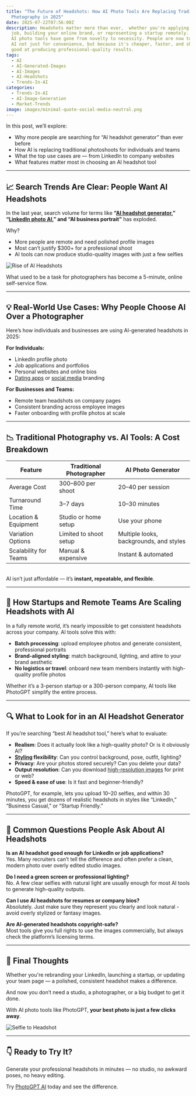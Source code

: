 ```yaml
---
title: "The Future of Headshots: How AI Photo Tools Are Replacing Traditional
  Photography in 2025"
date: 2025-07-22T07:56:00Z
description: Headshots matter more than ever,  whether you're applying for a
  job, building your online brand, or representing a startup remotely. In 2025,
  AI photo tools have gone from novelty to necessity. People are now turning to
  AI not just for convenience, but because it's cheaper, faster, and shockingly
  good at producing professional-quality results.
tags:
  - AI
  - AI-Generated-Images
  - AI-Images
  - AI-Headshots
  - Trends-In-AI
categories:
  - Trends-In-AI
  - AI-Image-Generation
  - Market-Trends
image: images/minimal-quote-social-media-neutral.png
---
```

In this post, we’ll explore:

* Why more people are searching for “AI headshot generator” than ever before
* How AI is replacing traditional photoshoots for individuals and teams
* What the top use cases are — from LinkedIn to company websites
* What features matter most in choosing an AI headshot tool

- - -

## 📈 Search Trends Are Clear: People Want AI Headshots

In the last year, search volume for terms like **“[AI headshot generator](https://www.photogptai.com/),” “[LinkedIn photo AI](https://www.photogptai.com/presets/professional),” and “AI business portrait”** has exploded.

Why?

* More people are remote and need polished profile images
* Most can’t justify $300+ for a professional shoot
* AI tools can now produce studio-quality images with just a few selfies

![Rise of AI Headshots](https://imagedelivery.net/TkcHhODAR5Y7jFoICvSX0Q/95193dbc-1bb5-4974-1501-882b1dad7e00/q=100 "Rise of AI Headshots")

What used to be a task for photographers has become a 5-minute, online self-service flow.

- - -

## 💡 Real-World Use Cases: Why People Choose AI Over a Photographer

Here’s how individuals and businesses are using AI-generated headshots in 2025:

**For Individuals:**

* LinkedIn profile photo
* Job applications and portfolios
* Personal websites and online bios
* [Dating apps](https://www.photogptai.com/presets/ai_dating) or [social media](https://www.photogptai.com/presets/instagram) branding

**For Businesses and Teams:**

* Remote team headshots on company pages
* Consistent branding across employee images
* Faster onboarding with profile photos at scale

- - -

## 📉 Traditional Photography vs. AI Tools: A Cost Breakdown

| Feature               | Traditional Photographer | AI Photo Generator                      |
| --------------------- | ------------------------ | --------------------------------------- |
| Average Cost          | $300–$800 per shoot      | $20–$40 per session                     |
| Turnaround Time       | 3–7 days                 | 10–30 minutes                           |
| Location & Equipment  | Studio or home setup     | Use your phone                          |
| Variation Options     | Limited to shoot setup   | Multiple looks, backgrounds, and styles |
| Scalability for Teams | Manual & expensive       | Instant & automated                     |

\
AI isn’t just affordable — it’s **instant, repeatable, and flexible**.

- - -

## 💼 How Startups and Remote Teams Are Scaling Headshots with AI

In a fully remote world, it’s nearly impossible to get consistent headshots across your company. AI tools solve this with:

* **Batch processing**: upload employee photos and generate consistent, professional portraits  
* **Brand-aligned styling**: match background, lighting, and attire to your brand aesthetic  
* **No logistics or travel**: onboard new team members instantly with high-quality profile photos

Whether it’s a 3-person startup or a 300-person company, AI tools like PhotoGPT simplify the entire process.

- - -

## 🔍 What to Look for in an AI Headshot Generator

If you’re searching “best AI headshot tool,” here’s what to evaluate:

* **Realism**: Does it actually look like a high-quality photo? Or is it obviously AI?
* **[Styling](https://www.photogptai.com/presets) flexibility**: Can you control background, pose, outfit, lighting?
* **Privacy**: Are your photos stored securely? Can you delete your data?
* **Output resolution**: Can you download [high-resolution images](https://www.photogptai.com/enhanced-generation) for print or web?
* **Speed & ease of use**: Is it fast and beginner-friendly?

PhotoGPT, for example, lets you upload 10–20 selfies, and within 30 minutes, you get dozens of realistic headshots in styles like “LinkedIn,” “Business Casual,” or “Startup Friendly.”

- - -

## 🧠 Common Questions People Ask About AI Headshots

**Is an AI headshot good enough for LinkedIn or job applications?**\
Yes. Many recruiters can’t tell the difference and often prefer a clean, modern photo over overly edited studio images.

**Do I need a green screen or professional lighting?**\
No. A few clear selfies with natural light are usually enough for most AI tools to generate high-quality outputs.

**Can I use AI headshots for resumes or company bios?**\
Absolutely. Just make sure they represent you clearly and look natural - avoid overly stylized or fantasy images.

**Are AI-generated headshots copyright-safe?**\
Most tools give you full rights to use the images commercially, but always check the platform’s licensing terms.

- - -

## 🚀 Final Thoughts

Whether you're rebranding your LinkedIn, launching a startup, or updating your team page — a polished, consistent headshot makes a difference.

And now you don’t need a studio, a photographer, or a big budget to get it done.

With AI photo tools like PhotoGPT, **your best photo is just a few clicks away**.

![Selfie to Headshot](https://imagedelivery.net/TkcHhODAR5Y7jFoICvSX0Q/fb3b98fc-77e1-4536-3a46-f2ebeaf5a300/q=100 "Selfie to Headshot in a few clicks")



- - -

## 👇 Ready to Try It?

Generate your professional headshots in minutes — no studio, no awkward poses, no heavy editing.

Try [PhotoGPT AI](https://www.photogptai.com) today and see the difference.

